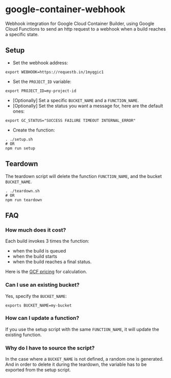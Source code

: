 # google-container-webhook

Webhook integration for Google Cloud Container Builder, using Google Cloud Functions to send an http request to a webhook when a build reaches a specific state.

## Setup
- Set the webhook address:
```
export WEBHOOK=https://requestb.in/1myqgic1
```
- Set the `PROJECT_ID` variable:
```
export PROJECT_ID=my-project-id
```
- [Optionally] Set a specific `BUCKET_NAME` and a `FUNCTION_NAME`.
- [Optionally] Set the status you want a message for, here are the default ones:
```
export GC_STATUS="SUCCESS FAILURE TIMEOUT INTERNAL_ERROR"
```
- Create the function:
```
. ./setup.sh
# OR
npm run setup
```

## Teardown
The teardown script will delete the function `FUNCTION_NAME`, and the bucket `BUCKET_NAME`.
```
. ./teardown.sh
# OR
npm run teardown
```

## FAQ

### How much does it cost?
Each build invokes 3 times the function:
- when the build is queued
- when the build starts
- when the build reaches a final status.

Here is the [GCF pricing](https://cloud.google.com/functions/pricing) for calculation.
### Can I use an existing bucket?
Yes, specify the `BUCKET_NAME`:
```
exports BUCKET_NAME=my-bucket
```
### How can I update a function?
If you use the setup script with the same `FUNCTION_NAME`, it will update the existing function.

### Why do I have to source the script?
In the case where a `BUCKET_NAME` is not defined, a random one is generated. And in order to delete it during the teardown, the variable has to be exported from the setup script.
